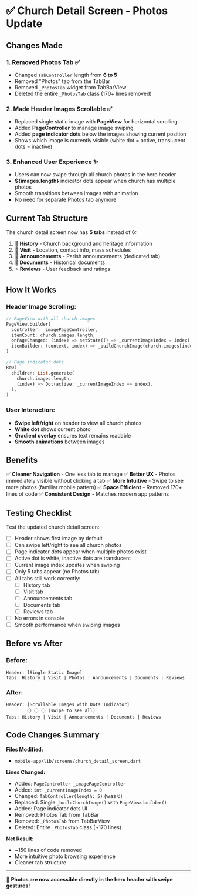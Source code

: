 # ✅ Church Detail Screen - Photos Update

## Changes Made

### 1. **Removed Photos Tab** ✅
- Changed `TabController` length from **6 to 5**
- Removed "Photos" tab from the TabBar
- Removed `_PhotosTab` widget from TabBarView
- Deleted the entire `_PhotosTab` class (170+ lines removed)

### 2. **Made Header Images Scrollable** ✅
- Replaced single static image with **PageView** for horizontal scrolling
- Added **PageController** to manage image swiping
- Added **page indicator dots** below the images showing current position
- Shows which image is currently visible (white dot = active, translucent dots = inactive)

### 3. **Enhanced User Experience** ✨
- Users can now swipe through all church photos in the hero header
- **${images.length}** indicator dots appear when church has multiple photos
- Smooth transitions between images with animation
- No need for separate Photos tab anymore

## Current Tab Structure

The church detail screen now has **5 tabs** instead of 6:

1. 📜 **History** - Church background and heritage information
2. 📍 **Visit** - Location, contact info, mass schedules
3. 📢 **Announcements** - Parish announcements (dedicated tab)
4. 📁 **Documents** - Historical documents
5. ⭐ **Reviews** - User feedback and ratings

## How It Works

### Header Image Scrolling:
```dart
// PageView with all church images
PageView.builder(
  controller: _imagePageController,
  itemCount: church.images.length,
  onPageChanged: (index) => setState(() => _currentImageIndex = index),
  itemBuilder: (context, index) => _buildChurchImage(church.images[index]),
)

// Page indicator dots
Row(
  children: List.generate(
    church.images.length,
    (index) => Dot(active: _currentImageIndex == index),
  ),
)
```

### User Interaction:
- **Swipe left/right** on header to view all church photos
- **White dot** shows current photo
- **Gradient overlay** ensures text remains readable
- **Smooth animations** between images

## Benefits

✅ **Cleaner Navigation** - One less tab to manage
✅ **Better UX** - Photos immediately visible without clicking a tab
✅ **More Intuitive** - Swipe to see more photos (familiar mobile pattern)
✅ **Space Efficient** - Removed 170+ lines of code
✅ **Consistent Design** - Matches modern app patterns

## Testing Checklist

Test the updated church detail screen:

- [ ] Header shows first image by default
- [ ] Can swipe left/right to see all church photos
- [ ] Page indicator dots appear when multiple photos exist
- [ ] Active dot is white, inactive dots are translucent
- [ ] Current image index updates when swiping
- [ ] Only 5 tabs appear (no Photos tab)
- [ ] All tabs still work correctly:
  - [ ] History tab
  - [ ] Visit tab
  - [ ] Announcements tab
  - [ ] Documents tab
  - [ ] Reviews tab
- [ ] No errors in console
- [ ] Smooth performance when swiping images

## Before vs After

### Before:
```
Header: [Single Static Image]
Tabs: History | Visit | Photos | Announcements | Documents | Reviews
```

### After:
```
Header: [Scrollable Images with Dots Indicator]
        ⚪ ⚪ ⚪ (swipe to see all)
Tabs: History | Visit | Announcements | Documents | Reviews
```

## Code Changes Summary

**Files Modified:**
- `mobile-app/lib/screens/church_detail_screen.dart`

**Lines Changed:**
- Added: `PageController _imagePageController`
- Added: `int _currentImageIndex = 0`
- Changed: `TabController(length: 5)` (was 6)
- Replaced: Single `_buildChurchImage()` with `PageView.builder()`
- Added: Page indicator dots UI
- Removed: Photos Tab from TabBar
- Removed: `_PhotosTab` from TabBarView
- Deleted: Entire `_PhotosTab` class (~170 lines)

**Net Result:**
- ~150 lines of code removed
- More intuitive photo browsing experience
- Cleaner tab structure

---

🎉 **Photos are now accessible directly in the hero header with swipe gestures!**
